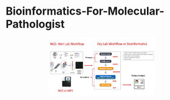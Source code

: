 # Bioinformatics-For-Molecular-Pathologist
<p align="center">
  <img width="280" height="150" src="https://github.com/jongtaek-kim/Bioinformatics-For-Molecular-Pathologist/blob/master/docs/Bioinformatics_workflow.png">
</p>
